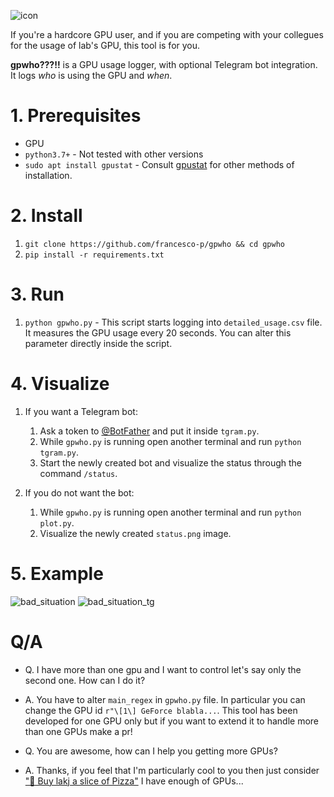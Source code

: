 ![icon](https://i.imgur.com/ubOuPe3.png)

If you're a hardcore GPU user, and if you are competing with your collegues for the usage of lab's GPU, this tool is for you.

**gpwho???!!** is a GPU usage logger, with optional Telegram bot integration. It logs *who* is using the GPU and *when*.


# 1. Prerequisites

- GPU
- `python3.7+` - Not tested with other versions
- `sudo apt install gpustat` - Consult [gpustat](https://github.com/wookayin/gpustat) for other methods of installation.


# 2. Install

1. `git clone https://github.com/francesco-p/gpwho && cd gpwho`
2. `pip install -r requirements.txt`


# 3. Run

1. `python gpwho.py` - This script starts logging into `detailed_usage.csv` file. It measures the GPU usage every 20 seconds. You can alter this parameter directly inside the script.


# 4. Visualize

1. If you want a Telegram bot: 
    1. Ask a token to [@BotFather](https://telegram.me/BotFather) and put it inside `tgram.py`. 
    2. While `gpwho.py` is running open another terminal and run `python tgram.py`. 
    3. Start the newly created bot and visualize the status through the command `/status`.

2. If you do not want the bot:
    1. While `gpwho.py` is running open another terminal and run `python plot.py`. 
    2. Visualize the newly created `status.png` image.


# 5. Example

![bad_situation](https://i.imgur.com/CQuVCyA.png)
![bad_situation_tg](https://i.imgur.com/EvObjq1.png)


# Q/A

- Q. I have more than one gpu and I want to control let's say only the second one. How can I do it?
- A. You have to alter `main_regex` in `gpwho.py` file. In particular you can change the GPU id `r"\[1\] GeForce blabla...`. This tool has been developed for one GPU only but if you want to extend it to handle more than one GPUs make a pr!

- Q. You are awesome, how can I help you getting more GPUs?
- A. Thanks, if you feel that I'm particularly cool to you then just consider ["🍕 Buy lakj a slice of Pizza"](https://www.buymeacoffee.com/lakj) I have enough of GPUs...
